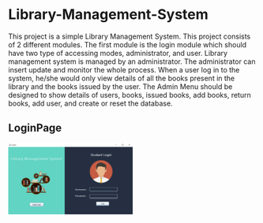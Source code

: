# Library-Management-System
This project is a simple Library Management System. This project consists of 2 different modules. The first module is the login module which should have two type of accessing modes, administrator, and user. Library management system is managed by an administrator. The administrator can insert update and monitor the whole process. When a user log in to the system, he/she would only view details of all the books present in the library and the books issued by the user. The Admin Menu should be designed to show details of users, books, issued books, add books, return books, add user, and create or reset the database. 


## LoginPage 
<img src="./images/Screenshot (53).png" width=50%>          
